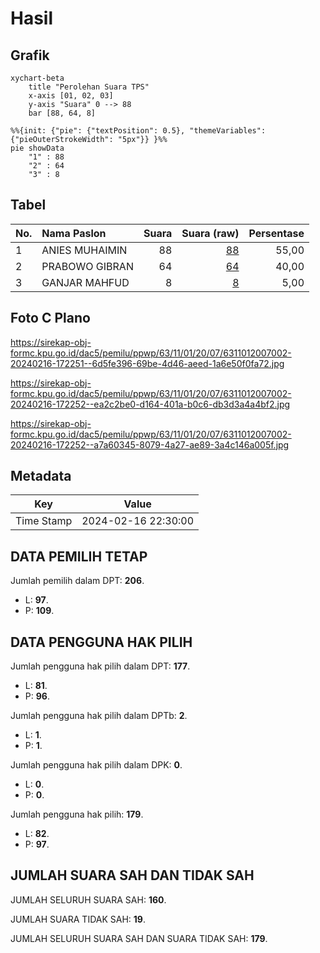 # Hasil

## Grafik

```mermaid
xychart-beta
    title "Perolehan Suara TPS"
    x-axis [01, 02, 03]
    y-axis "Suara" 0 --> 88
    bar [88, 64, 8]
```

```mermaid
%%{init: {"pie": {"textPosition": 0.5}, "themeVariables": {"pieOuterStrokeWidth": "5px"}} }%%
pie showData
    "1" : 88
    "2" : 64
    "3" : 8
```

## Tabel

| No. | Nama Paslon    | Suara | Suara (raw) | Persentase |
|:--- |:-------------- | -----:| -----------:| ----------:|
| 1   | ANIES MUHAIMIN | 88    | [88][p-1]   | 55,00      |
| 2   | PRABOWO GIBRAN | 64    | [64][p-2]   | 40,00      |
| 3   | GANJAR MAHFUD  | 8     | [8][p-3]    | 5,00       |


[p-1]: https://github.com/gigit-pemilu/pemilu-2024-63-kalimantan-selatan/blob/main/pilpres/hitung-suara/sub/63-kalimantan-selatan/sub/11-balangan/sub/01-juai/sub/2007-sungai-batung/sub/002-tps/sub/paslon-1.txt
[p-2]: https://github.com/gigit-pemilu/pemilu-2024-63-kalimantan-selatan/blob/main/pilpres/hitung-suara/sub/63-kalimantan-selatan/sub/11-balangan/sub/01-juai/sub/2007-sungai-batung/sub/002-tps/sub/paslon-2.txt
[p-3]: https://github.com/gigit-pemilu/pemilu-2024-63-kalimantan-selatan/blob/main/pilpres/hitung-suara/sub/63-kalimantan-selatan/sub/11-balangan/sub/01-juai/sub/2007-sungai-batung/sub/002-tps/sub/paslon-3.txt

## Foto C Plano

https://sirekap-obj-formc.kpu.go.id/dac5/pemilu/ppwp/63/11/01/20/07/6311012007002-20240216-172251--6d5fe396-69be-4d46-aeed-1a6e50f0fa72.jpg

https://sirekap-obj-formc.kpu.go.id/dac5/pemilu/ppwp/63/11/01/20/07/6311012007002-20240216-172252--ea2c2be0-d164-401a-b0c6-db3d3a4a4bf2.jpg

https://sirekap-obj-formc.kpu.go.id/dac5/pemilu/ppwp/63/11/01/20/07/6311012007002-20240216-172252--a7a60345-8079-4a27-ae89-3a4c146a005f.jpg


## Metadata

| Key        | Value               |
| ---------- | ------------------- |
| Time Stamp | 2024-02-16 22:30:00 |


## DATA PEMILIH TETAP

Jumlah pemilih dalam DPT: **206**.
 * L: **97**.
 * P: **109**.

## DATA PENGGUNA HAK PILIH

Jumlah pengguna hak pilih dalam DPT: **177**.
 * L: **81**.
 * P: **96**.

Jumlah pengguna hak pilih dalam DPTb: **2**.
 * L: **1**.
 * P: **1**.

Jumlah pengguna hak pilih dalam DPK: **0**.
 * L: **0**.
 * P: **0**.

Jumlah pengguna hak pilih: **179**.
 * L: **82**.
 * P: **97**.

## JUMLAH SUARA SAH DAN TIDAK SAH

JUMLAH SELURUH SUARA SAH: **160**.

JUMLAH SUARA TIDAK SAH: **19**.

JUMLAH SELURUH SUARA SAH DAN SUARA TIDAK SAH: **179**.


